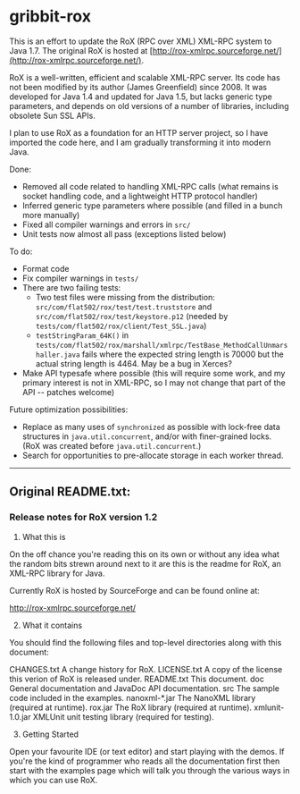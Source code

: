 # gribbit-rox

This is an effort to update the RoX (RPC over XML) XML-RPC system to Java 1.7. The original RoX is hosted at [http://rox-xmlrpc.sourceforge.net/](http://rox-xmlrpc.sourceforge.net/).

RoX is a well-written, efficient and scalable XML-RPC server. Its code has not been modified by its author (James Greenfield) since 2008. It was developed for Java 1.4 and updated for Java 1.5, but lacks generic type parameters, and depends on old versions of a number of libraries, including obsolete Sun SSL APIs.  

I plan to use RoX as a foundation for an HTTP server project, so I have imported the code here, and I am gradually transforming it into modern Java.

Done:
* Removed all code related to handling XML-RPC calls (what remains is socket handling code, and a lightweight HTTP protocol handler)
* Inferred generic type parameters where possible (and filled in a bunch more manually)
* Fixed all compiler warnings and errors in `src/`
* Unit tests now almost all pass (exceptions listed below)

To do:
* Format code
* Fix compiler warnings in `tests/`
* There are two failing tests:
  * Two test files were missing from the distribution: `src/com/flat502/rox/test/test.truststore` and `src/com/flat502/rox/test/keystore.p12` (needed by `tests/com/flat502/rox/client/Test_SSL.java`)
  * `testStringParam_64K()` in `tests/com/flat502/rox/marshall/xmlrpc/TestBase_MethodCallUnmarshaller.java` fails where the expected string length is 70000 but the actual string length is 4464. May be a bug in Xerces?
* Make API typesafe where possible (this will require some work, and my primary interest is not in XML-RPC, so I may not change that part of the API -- patches welcome)

Future optimization possibilities:
* Replace as many uses of `synchronized` as possible with lock-free data structures in `java.util.concurrent`, and/or with finer-grained locks. (RoX was created before `java.util.concurrent`.)
* Search for opportunities to pre-allocate storage in each worker thread.


------------------------------ 


## Original README.txt:

### Release notes for RoX version 1.2

1. What this is

On the off chance you're reading this on its own or without any idea
what the random bits strewn around next to it are this is the readme
for RoX, an XML-RPC library for Java.

Currently RoX is hosted by SourceForge and can be found online at:

  http://rox-xmlrpc.sourceforge.net/

2. What it contains

You should find the following files and top-level directories along 
with this document:

  CHANGES.txt      A change history for RoX.
  LICENSE.txt      A copy of the license this verion of RoX is released under.
  README.txt       This document.
  doc              General documentation and JavaDoc API documentation.
  src              The sample code included in the examples.
  nanoxml-*.jar    The NanoXML library (required at runtime).
  rox.jar          The RoX library (required at runtime).
  xmlunit-1.0.jar  XMLUnit unit testing library (required for testing).
  
3. Getting Started

Open your favourite IDE (or text editor) and start playing with
the demos. If you're the kind of programmer who reads all the
documentation first then start with the examples page which will
talk you through the various ways in which you can use RoX.
